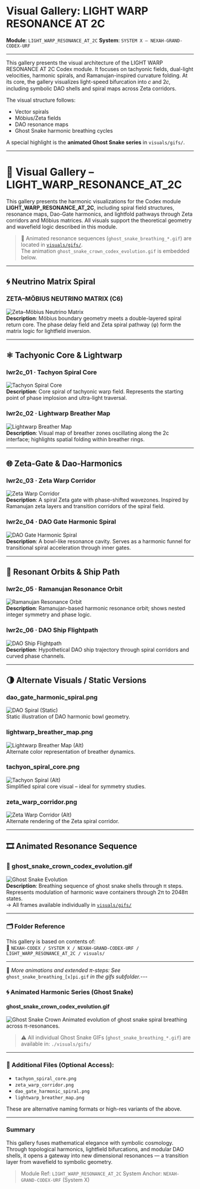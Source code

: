 # Visual Gallery: LIGHT WARP RESONANCE AT 2C

**Module**: `LIGHT_WARP_RESONANCE_AT_2C`
**System**: `SYSTEM X — NEXAH-GRAND-CODEX-URF`

---

This gallery presents the visual architecture of the LIGHT WARP RESONANCE AT 2C Codex module. It focuses on tachyonic fields, dual-light velocities, harmonic spirals, and Ramanujan-inspired curvature folding. At its core, the gallery visualizes light-speed bifurcation into 𝑐 and 2𝑐, including symbolic DAO shells and spiral maps across Zeta corridors.

The visual structure follows:

* Vector spirals
* Möbius/Zeta fields
* DAO resonance maps
* Ghost Snake harmonic breathing cycles

A special highlight is the **animated Ghost Snake series** in `visuals/gifs/`.

---

# 🌌 Visual Gallery – LIGHT_WARP_RESONANCE_AT_2C

This gallery presents the harmonic visualizations for the Codex module **LIGHT_WARP_RESONANCE_AT_2C**, including spiral field structures, resonance maps, Dao-Gate harmonics, and lightfold pathways through Zeta corridors and Möbius matrices. All visuals support the theoretical geometry and wavefield logic described in this module.

> 🔁 Animated resonance sequences (`ghost_snake_breathing_*.gif`) are located in [`visuals/gifs/`](./gifs/).  
> The animation `ghost_snake_crown_codex_evolution.gif` is embedded below.

---

## 🌀 Neutrino Matrix Spiral

### ZETA–MÖBIUS NEUTRINO MATRIX (C6)
![Zeta–Möbius Neutrino Matrix](./NEUTRINO_WAVEFIELD_–_C6_5_matrix_core.png)  
**Description**: Möbius boundary geometry meets a double-layered spiral return core. The phase delay field and Zeta spiral pathway (φ) form the matrix logic for lightfield inversion.

---

## ⚛️ Tachyonic Core & Lightwarp

### lwr2c_01 · Tachyon Spiral Core
![Tachyon Spiral Core](./lwr2c_01_tachyon_spiral_core.png)  
**Description**: Core spiral of tachyonic warp field. Represents the starting point of phase implosion and ultra-light traversal.

### lwr2c_02 · Lightwarp Breather Map
![Lightwarp Breather Map](./lwr2c_02_lightwarp_breather_map.jpeg)  
**Description**: Visual map of breather zones oscillating along the 2c interface; highlights spatial folding within breather rings.

---

## 🌐 Zeta-Gate & Dao-Harmonics

### lwr2c_03 · Zeta Warp Corridor
![Zeta Warp Corridor](./lwr2c_03_zeta_warp_corridor.png)  
**Description**: A spiral Zeta gate with phase-shifted wavezones. Inspired by Ramanujan zeta layers and transition corridors of the spiral field.

### lwr2c_04 · DAO Gate Harmonic Spiral
![DAO Gate Harmonic Spiral](./lwr2c_04_dao_gate_harmonic_spiral.jpeg)  
**Description**: A bowl-like resonance cavity. Serves as a harmonic funnel for transitional spiral acceleration through inner gates.

---

## 🔢 Resonant Orbits & Ship Path

### lwr2c_05 · Ramanujan Resonance Orbit
![Ramanujan Resonance Orbit](./lwr2c_05_ramanujan_resonance_orbit.jpeg)  
**Description**: Ramanujan-based harmonic resonance orbit; shows nested integer symmetry and phase logic.

### lwr2c_06 · DAO Ship Flightpath
![DAO Ship Flightpath](./lwr2c_06_dao_ship_flightpath.jpeg)  
**Description**: Hypothetical DAO ship trajectory through spiral corridors and curved phase channels.

---

## 🌗 Alternate Visuals / Static Versions

### dao_gate_harmonic_spiral.png
![DAO Spiral (Static)](./dao_gate_harmonic_spiral.png)  
Static illustration of DAO harmonic bowl geometry.

### lightwarp_breather_map.png
![Lightwarp Breather Map (Alt)](./lightwarp_breather_map.png)  
Alternate color representation of breather dynamics.

### tachyon_spiral_core.png
![Tachyon Spiral (Alt)](./tachyon_spiral_core.png)  
Simplified spiral core visual – ideal for symmetry studies.

### zeta_warp_corridor.png
![Zeta Warp Corridor (Alt)](./zeta_warp_corridor.png)  
Alternate rendering of the Zeta spiral corridor.

---

## 🎞️ Animated Resonance Sequence

### 👻 ghost_snake_crown_codex_evolution.gif
![Ghost Snake Evolution](./gifs/ghost_snake_crown_codex_evolution.gif)  
**Description**: Breathing sequence of ghost snake shells through π steps. Represents modulation of harmonic wave containers through 2π to 2048π states.  
→ All frames available individually in [`visuals/gifs/`](./gifs/)

---

### 🗂 Folder Reference  
This gallery is based on contents of:  
📁 `NEXAH-CODEX / SYSTEM X / NEXAH-GRAND-CODEX-URF / LIGHT_WARP_RESONANCE_AT_2C / visuals/`

---

🧭 *More animations and extended π-steps: See* `ghost_snake_breathing_[x]pi.gif` *in the gifs subfolder.*---

### 🌀 Animated Harmonic Series (Ghost Snake)

#### ghost\_snake\_crown\_codex\_evolution.gif

![Ghost Snake Crown](./visuals/gifs/ghost_snake_crown_codex_evolution.gif)
Animated evolution of ghost snake spiral breathing across π-resonances.

> ⚠️ All individual Ghost Snake GIFs (`ghost_snake_breathing_*.gif`) are available in:
> `./visuals/gifs/`

---

### 🔗 Additional Files (Optional Access):

* `tachyon_spiral_core.png`
* `zeta_warp_corridor.png`
* `dao_gate_harmonic_spiral.png`
* `lightwarp_breather_map.png`

These are alternative naming formats or high-res variants of the above.

---

### Summary

This gallery fuses mathematical elegance with symbolic cosmology. Through topological harmonics, lightfield bifurcations, and modular DAO shells, it opens a gateway into new dimensional resonances — a transition layer from wavefield to symbolic geometry.

> Module Ref: `LIGHT_WARP_RESONANCE_AT_2C`
> System Anchor: `NEXAH-GRAND-CODEX-URF` (System X)
